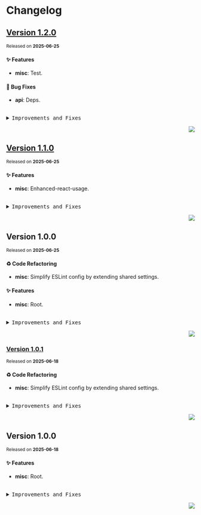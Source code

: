 <a name="readme-top"></a>

# Changelog

## [Version 1.2.0](https://github.com/lobehub/lobe-analytics/compare/v1.1.0...v1.2.0)

<sup>Released on **2025-06-25**</sup>

#### ✨ Features

- **misc**: Test.

#### 🐛 Bug Fixes

- **api**: Deps.

<br/>

<details>
<summary><kbd>Improvements and Fixes</kbd></summary>

#### What's improved

- **misc**: Test ([e2eabc1](https://github.com/lobehub/lobe-analytics/commit/e2eabc1))

#### What's fixed

- **api**: Deps ([f84e72c](https://github.com/lobehub/lobe-analytics/commit/f84e72c))

</details>

<div align="right">

[![](https://img.shields.io/badge/-BACK_TO_TOP-151515?style=flat-square)](#readme-top)

</div>

## [Version 1.1.0](https://github.com/lobehub/lobe-analytics/compare/v1.0.0...v1.1.0)

<sup>Released on **2025-06-25**</sup>

#### ✨ Features

- **misc**: Enhanced-react-usage.

<br/>

<details>
<summary><kbd>Improvements and Fixes</kbd></summary>

#### What's improved

- **misc**: Enhanced-react-usage ([30345c8](https://github.com/lobehub/lobe-analytics/commit/30345c8))

</details>

<div align="right">

[![](https://img.shields.io/badge/-BACK_TO_TOP-151515?style=flat-square)](#readme-top)

</div>

## Version 1.0.0

<sup>Released on **2025-06-25**</sup>

#### ♻ Code Refactoring

- **misc**: Simplify ESLint config by extending shared settings.

#### ✨ Features

- **misc**: Root.

<br/>

<details>
<summary><kbd>Improvements and Fixes</kbd></summary>

#### Code refactoring

- **misc**: Simplify ESLint config by extending shared settings ([5b06080](https://github.com/lobehub/lobe-analytics/commit/5b06080))

#### What's improved

- **misc**: Root ([13c1c6d](https://github.com/lobehub/lobe-analytics/commit/13c1c6d))

</details>

<div align="right">

[![](https://img.shields.io/badge/-BACK_TO_TOP-151515?style=flat-square)](#readme-top)

</div>

### [Version 1.0.1](https://github.com/lobehub/lobe-lib-template/compare/v1.0.0...v1.0.1)

<sup>Released on **2025-06-18**</sup>

#### ♻ Code Refactoring

- **misc**: Simplify ESLint config by extending shared settings.

<br/>

<details>
<summary><kbd>Improvements and Fixes</kbd></summary>

#### Code refactoring

- **misc**: Simplify ESLint config by extending shared settings ([5b06080](https://github.com/lobehub/lobe-lib-template/commit/5b06080))

</details>

<div align="right">

[![](https://img.shields.io/badge/-BACK_TO_TOP-151515?style=flat-square)](#readme-top)

</div>

## Version 1.0.0

<sup>Released on **2025-06-18**</sup>

#### ✨ Features

- **misc**: Root.

<br/>

<details>
<summary><kbd>Improvements and Fixes</kbd></summary>

#### What's improved

- **misc**: Root ([13c1c6d](https://github.com/lobehub/lobe-lib-template/commit/13c1c6d))

</details>

<div align="right">

[![](https://img.shields.io/badge/-BACK_TO_TOP-151515?style=flat-square)](#readme-top)

</div>
